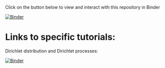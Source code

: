 Click on the button below to view and interact with this repository in Binder 

[![Binder](https://mybinder.org/badge_logo.svg)](https://mybinder.org/v2/gh/leventidis/tutorials/master?urlpath=lab)

# Links to specific tutorials:
Dirichlet distribution and Dirichlet processes:

[![Binder](https://mybinder.org/badge_logo.svg)](https://mybinder.org/v2/gh/leventidis/tutorials/4d1eb7661a6b2a093c285390655ea63bf749d2ce?urlpath=lab%2Ftree%2Fdirichlet%2Fdirichlet.ipynb)